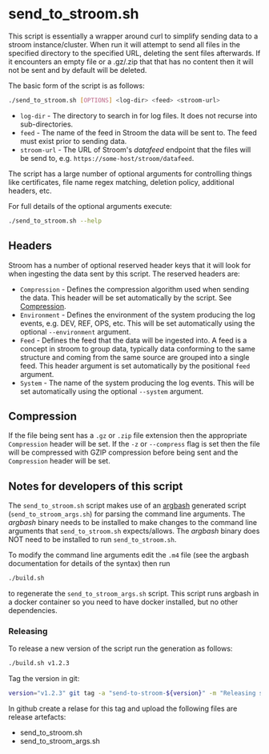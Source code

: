 # send_to_stroom.sh

This script is essentially a wrapper around curl to simplify sending data to a stroom instance/cluster.
When run it will attempt to send all files in the specified directory to the specified URL, deleting the sent files afterwards.
If it encounters an empty file or a .gz/.zip that that has no content then it will not be sent and by default will be deleted.

The basic form of the script is as follows:

```bash
./send_to_stroom.sh [OPTIONS] <log-dir> <feed> <stroom-url>
```

* `log-dir` - The directory to search in for log files. It does not recurse into sub-directories.
* `feed` - The name of the feed in Stroom the data will be sent to. The feed must exist prior to sending data.
* `stroom-url` - The URL of Stroom's _datafeed_ endpoint that the files will be send to, e.g. `https://some-host/stroom/datafeed`.

The script has a large number of optional arguments for controlling things like certificates, file name regex matching, deletion policy, additional headers, etc.

For full details of the optional arguments execute:

```bash
./send_to_stroom.sh --help
```


## Headers

Stroom has a number of optional reserved header keys that it will look for when ingesting the data sent by this script.
The reserved headers are:

* `Compression` - Defines the compression algorithm used when sending the data.
  This header will be set automatically by the script. See [Compression](#compression).
* `Environment` - Defines the environment of the system producing the log events, e.g. DEV, REF, OPS, etc.
  This will be set automatically using the optional `--environment` argument.
* `Feed` - Defines the feed that the data will be ingested into.
  A feed is a concept in stroom to group data, typically data conforming to the same structure and coming from the same source are grouped into a single feed.
  This header argument is set automatically by the positional `feed` argument.
* `System` - The name of the system producing the log events.
  This will be set automatically using the optional `--system` argument.


## Compression

If the file being sent has a `.gz` or `.zip` file extension then the appropriate `Compression` header will be set.
If the `-z` or `--compress` flag is set then the file will be compressed with GZIP compression before being sent and the `Compression` header will be set.


## Notes for developers of this script

The `send_to_stroom.sh` script makes use of an [argbash](https://argbash.io) generated script (`send_to_stroom_args.sh`) for parsing the command line arguments.
The _argbash_ binary needs to be installed to make changes to the command line arguments that `send_to_stroom.sh` expects/allows.
The _argbash_ binary does NOT need to be installed to run `send_to_stroom.sh`.

To modify the command line arguments edit the `.m4` file (see the argbash documentation for details of the syntax) then run

```bash
./build.sh
```

to regenerate the `send_to_stroom_args.sh` script.
This script runs argbash in a docker container so you need to have docker installed, but no other dependencies.

### Releasing

To release a new version of the script run the generation as follows:

```bash
./build.sh v1.2.3
```

Tag the version in git:

```bash
version="v1.2.3" git tag -a "send-to-stroom-${version}" -m "Releasing send_to_stroom ${version}" && git push origin "send-to-stroom-${version}"
```

In github create a relase for this tag and upload the following files are release artefacts:

* send_to_stroom.sh
* send_to_stroom_args.sh

